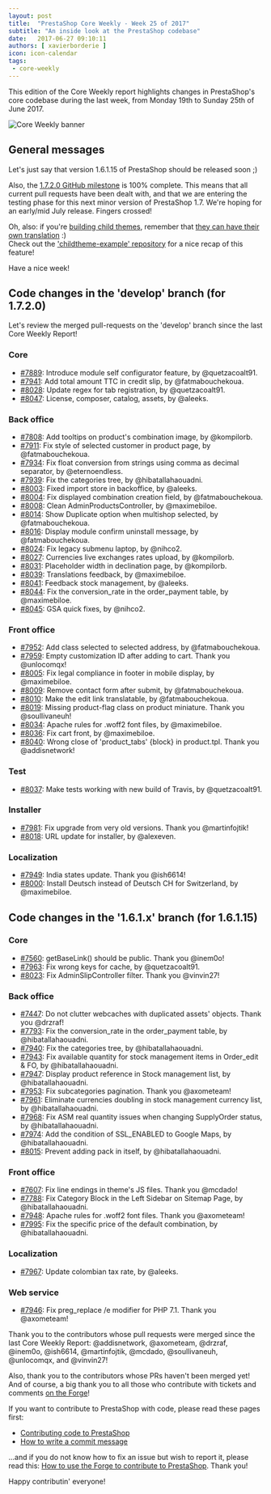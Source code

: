 ```yaml
---
layout: post
title:  "PrestaShop Core Weekly - Week 25 of 2017"
subtitle: "An inside look at the PrestaShop codebase"
date:   2017-06-27 09:10:11
authors: [ xavierborderie ]
icon: icon-calendar
tags:
 - core-weekly
---
```


This edition of the Core Weekly report highlights changes in PrestaShop's core codebase during the last week, from Monday 19th to Sunday 25th of June 2017.

![Core Weekly banner](/assets/images/2017/04/core_weekly_banner.jpg)


## General messages

Let's just say that version 1.6.1.15 of PrestaShop should be released soon ;)

Also, the [1.7.2.0 GitHub milestone](https://github.com/PrestaShop/PrestaShop/milestone/23) is 100% complete. This means that all current pull requests have been dealt with, and that we are entering the testing phase for this next minor version of PrestaShop 1.7. We're hoping for an early/mid July release. Fingers crossed!

Oh, also: if you're [building child themes](http://developers.prestashop.com/themes/smarty/parent-child-feature.html), remember that [they can have their own translation](https://github.com/PrestaShop/childtheme-example/pull/1/files) :)<br/>
Check out the ['childtheme-example' repository](https://github.com/PrestaShop/childtheme-example) for a nice recap of this feature!

Have a nice week!


## Code changes in the 'develop' branch (for 1.7.2.0)

Let's review the merged pull-requests on the 'develop' branch since the last Core Weekly Report!


### Core

* [#7889](https://github.com/PrestaShop/PrestaShop/pull/7889): Introduce module self configurator feature, by @quetzacoalt91.
* [#7941](https://github.com/PrestaShop/PrestaShop/pull/7941): Add total amount TTC in credit slip, by @fatmabouchekoua.
* [#8028](https://github.com/PrestaShop/PrestaShop/pull/8028): Update regex for tab registration, by @quetzacoalt91.
* [#8047](https://github.com/PrestaShop/PrestaShop/pull/8047): License, composer, catalog, assets, by @aleeks.


### Back office

* [#7808](https://github.com/PrestaShop/PrestaShop/pull/7808): Add tooltips on product's combination image, by @kompilorb.
* [#7911](https://github.com/PrestaShop/PrestaShop/pull/7911): Fix style of selected customer in product page, by @fatmabouchekoua.
* [#7934](https://github.com/PrestaShop/PrestaShop/pull/7934): Fix float conversion from strings using comma as decimal separator, by @eternoendless.
* [#7939](https://github.com/PrestaShop/PrestaShop/pull/7939): Fix the categories tree, by @hibatallahaouadni.
* [#8003](https://github.com/PrestaShop/PrestaShop/pull/8003): Fixed import store in backoffice, by @aleeks.
* [#8004](https://github.com/PrestaShop/PrestaShop/pull/8004): Fix displayed combination creation field, by @fatmabouchekoua.
* [#8008](https://github.com/PrestaShop/PrestaShop/pull/8008): Clean AdminProductsController, by @maximebiloe.
* [#8014](https://github.com/PrestaShop/PrestaShop/pull/8014): Show Duplicate option when multishop selected, by @fatmabouchekoua.
* [#8016](https://github.com/PrestaShop/PrestaShop/pull/8016): Display module confirm uninstall message, by @fatmabouchekoua.
* [#8024](https://github.com/PrestaShop/PrestaShop/pull/8024): Fix legacy submenu laptop, by @nihco2.
* [#8027](https://github.com/PrestaShop/PrestaShop/pull/8027): Currencies live exchanges rates upload, by @kompilorb.
* [#8031](https://github.com/PrestaShop/PrestaShop/pull/8031): Placeholder width in declination page, by @kompilorb.
* [#8039](https://github.com/PrestaShop/PrestaShop/pull/8039): Translations feedback, by @maximebiloe.
* [#8041](https://github.com/PrestaShop/PrestaShop/pull/8041): Feedback stock management, by @aleeks.
* [#8044](https://github.com/PrestaShop/PrestaShop/pull/8044): Fix the conversion\_rate in the order\_payment table, by @maximebiloe.
* [#8045](https://github.com/PrestaShop/PrestaShop/pull/8045): GSA quick fixes, by @nihco2.


### Front office

* [#7952](https://github.com/PrestaShop/PrestaShop/pull/7952): Add class selected to selected address, by @fatmabouchekoua.
* [#7959](https://github.com/PrestaShop/PrestaShop/pull/7959): Empty customization ID after adding to cart. Thank you @unlocomqx!
* [#8005](https://github.com/PrestaShop/PrestaShop/pull/8005): Fix legal compliance in footer in mobile display, by @maximebiloe.
* [#8009](https://github.com/PrestaShop/PrestaShop/pull/8009): Remove contact form after submit, by @fatmabouchekoua.
* [#8010](https://github.com/PrestaShop/PrestaShop/pull/8010): Make the edit link translatable, by @fatmabouchekoua.
* [#8019](https://github.com/PrestaShop/PrestaShop/pull/8019): Missing product-flag class on product miniature. Thank you @soullivaneuh!
* [#8034](https://github.com/PrestaShop/PrestaShop/pull/8034): Apache rules for .woff2 font files, by @maximebiloe.
* [#8036](https://github.com/PrestaShop/PrestaShop/pull/8036): Fix cart front, by @maximebiloe.
* [#8040](https://github.com/PrestaShop/PrestaShop/pull/8040): Wrong close of 'product_tabs' {block} in product.tpl. Thank you @addisnetwork!


### Test

* [#8037](https://github.com/PrestaShop/PrestaShop/pull/8037): Make tests working with new build of Travis, by @quetzacoalt91.


### Installer

* [#7981](https://github.com/PrestaShop/PrestaShop/pull/7981): Fix upgrade from very old versions. Thank you @martinfojtik!
* [#8018](https://github.com/PrestaShop/PrestaShop/pull/8018): URL update for installer, by @alexeven.


### Localization

* [#7949](https://github.com/PrestaShop/PrestaShop/pull/7949): India states update. Thank you @ish6614!
* [#8000](https://github.com/PrestaShop/PrestaShop/pull/8000): Install Deutsch instead of Deutsch CH for Switzerland, by @maximebiloe.


## Code changes in the '1.6.1.x' branch (for 1.6.1.15)

### Core

* [#7560](https://github.com/PrestaShop/PrestaShop/pull/7560): getBaseLink() should be public. Thank you @inem0o!
* [#7963](https://github.com/PrestaShop/PrestaShop/pull/7963): Fix wrong keys for cache, by @quetzacoalt91.
* [#8023](https://github.com/PrestaShop/PrestaShop/pull/8023): Fix AdminSlipController filter. Thank you @vinvin27!


### Back office

* [#7447](https://github.com/PrestaShop/PrestaShop/pull/7447): Do not clutter webcaches with duplicated assets' objects. Thank you @drzraf!
* [#7793](https://github.com/PrestaShop/PrestaShop/pull/7793): Fix the conversion\_rate in the order\_payment table, by @hibatallahaouadni.
* [#7940](https://github.com/PrestaShop/PrestaShop/pull/7940): Fix the categories tree, by @hibatallahaouadni.
* [#7943](https://github.com/PrestaShop/PrestaShop/pull/7943): Fix available quantity for stock management items in Order\_edit & FO, by @hibatallahaouadni.
* [#7947](https://github.com/PrestaShop/PrestaShop/pull/7947): Display product reference in Stock management list, by @hibatallahaouadni.
* [#7953](https://github.com/PrestaShop/PrestaShop/pull/7953): Fix subcategories pagination. Thank you @axometeam!
* [#7961](https://github.com/PrestaShop/PrestaShop/pull/7961): Eliminate currencies doubling in stock management currency list, by @hibatallahaouadni.
* [#7968](https://github.com/PrestaShop/PrestaShop/pull/7968): Fix ASM real quantity issues when changing SupplyOrder status, by @hibatallahaouadni.
* [#7974](https://github.com/PrestaShop/PrestaShop/pull/7974): Add the condition of SSL\_ENABLED to Google Maps, by @hibatallahaouadni.
* [#8015](https://github.com/PrestaShop/PrestaShop/pull/8015): Prevent adding pack in itself, by @hibatallahaouadni.


### Front office

* [#7607](https://github.com/PrestaShop/PrestaShop/pull/7607): Fix line endings in theme's JS files. Thank you @mcdado!
* [#7788](https://github.com/PrestaShop/PrestaShop/pull/7788): Fix Category Block in the Left Sidebar on Sitemap Page, by @hibatallahaouadni.
* [#7948](https://github.com/PrestaShop/PrestaShop/pull/7948): Apache rules for .woff2 font files. Thank you @axometeam!
* [#7995](https://github.com/PrestaShop/PrestaShop/pull/7995): Fix the specific price of the default combination, by @hibatallahaouadni.


### Localization

* [#7967](https://github.com/PrestaShop/PrestaShop/pull/7967): Update colombian tax rate, by @aleeks.


### Web service

* [#7946](https://github.com/PrestaShop/PrestaShop/pull/7946): Fix preg\_replace /e modifier for PHP 7.1. Thank you @axometeam!


Thank you to the contributors whose pull requests were merged since the last Core Weekly Report: @addisnetwork, @axometeam, @drzraf, @inem0o, @ish6614, @martinfojtik, @mcdado, @soullivaneuh, @unlocomqx, and @vinvin27!

Also, thank you to the contributors whose PRs haven't been merged yet! And of course, a big thank you to all those who contribute with tickets and comments [on the Forge](http://forge.prestashop.com/)!

If you want to contribute to PrestaShop with code, please read these pages first:

 * [Contributing code to PrestaShop](http://doc.prestashop.com/display/PS16/Contributing+code+to+PrestaShop)
 * [How to write a commit message](http://doc.prestashop.com/display/PS16/How+to+write+a+commit+message)

...and if you do not know how to fix an issue but wish to report it, please read this: [How to use the Forge to contribute to PrestaShop](http://doc.prestashop.com/display/PS16/How+to+use+the+Forge+to+contribute+to+PrestaShop). Thank you!

Happy contributin' everyone!



